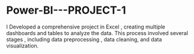 # Power-BI---PROJECT-1
I Developed a comprehensive project in Excel , creating multiple dashboards and tables to analyze the data. This process involved several stages , including data preprocessing , data cleaning, and data visualization.
